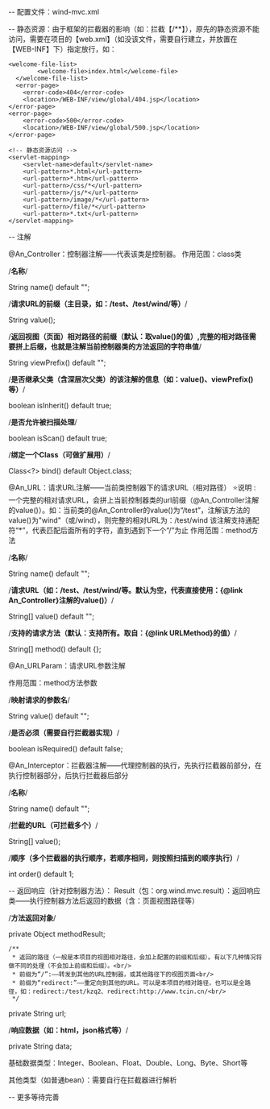-- 配置文件：wind-mvc.xml

-- 静态资源：由于框架的拦截器的影响（如：拦截【/**】），原先的静态资源不能访问，需要在项目的【web.xml】（如没该文件，需要自行建立，并放置在【WEB-INF】下）指定放行，如：
  
  <?xml version="1.0" encoding="UTF-8"?>
  <web-app xmlns:xsi="http://www.w3.org/2001/XMLSchema-instance" 
 				 xmlns="http://java.sun.com/xml/ns/javaee" 
				 xsi:schemaLocation="http://java.sun.com/xml/ns/javaee http://java.sun.com/xml/ns/javaee/web-app_3_0.xsd" 
				 version="3.0" metadata-complete="false">

  	<welcome-file-list>
    		<welcome-file>index.html</welcome-file>
      </welcome-file-list>
      <error-page>
  		<error-code>404</error-code>
  		<location>/WEB-INF/view/global/404.jsp</location>
  	</error-page>
  	<error-page>
      	<error-code>500</error-code>
      	<location>/WEB-INF/view/global/500.jsp</location>
   	</error-page>
    
    <!-- 静态资源访问 -->
  	<servlet-mapping>    
  	    <servlet-name>default</servlet-name>
  	    <url-pattern>*.html</url-pattern>
  	    <url-pattern>*.htm</url-pattern> 
  	    <url-pattern>/css/*</url-pattern>
  	    <url-pattern>/js/*</url-pattern>
  	    <url-pattern>/image/*</url-pattern>
  	    <url-pattern>/file/*</url-pattern>
  	    <url-pattern>*.txt</url-pattern>
  	</servlet-mapping>
  </web-app>


-- 注解

@An_Controller：控制器注解——代表该类是控制器。
  作用范围：class类
  
  /**名称**/
  
  String name() default "";	
  
  /**请求URL的前缀（主目录，如：/test、/test/wind/等）**/
  
  String value();
  
  /**返回视图（页面）相对路径的前缀（默认：取value()的值）,完整的相对路径需要拼上后缀，也就是注解当前控制器类的方法返回的字符串值**/
  
  String viewPrefix() default "";		
  
  /**是否继承父类（含深层次父类）的该注解的信息（如：value()、viewPrefix()等）**/
  
  boolean isInherit() default true;	
  
  /**是否允许被扫描处理**/
  
  boolean isScan() default true;	
  
  /**绑定一个Class（可做扩展用）**/
  
  Class<?> bind() default Object.class;

@An_URL：请求URL注解——当前类控制器下的请求URL（相对路径）
  ⭐说明 : 一个完整的相对请求URL，会拼上当前控制器类的url前缀（@An_Controller注解的value()）。如：当前类的@An_Controller的value()为“/test”，注解该方法的value()为"wind"（或/wind），则完整的相对URL为：/test/wind
   				该注解支持通配符“*”，代表匹配后面所有的字符，直到遇到下一个“/”为止
  作用范围：method方法

       
  /**名称**/
  
  String name() default "";
	
 /**请求URL（如：/test、/test/wind/等。默认为空，代表直接使用：{@link An_Controller}注解的value()）**/
	
 String[] value() default "";		
	
 /**支持的请求方法（默认：支持所有。取自：{@link URLMethod}的值）**/
	
 String[] method() default {};

@An_URLParam：请求URL参数注解

  作用范围：method方法参数

  /**映射请求的参数名**/
	
 String value() default "";
	
 /**是否必须（需要自行拦截器实现）**/
	
 boolean isRequired() default false;

@An_Interceptor：拦截器注解——代理控制器的执行，先执行拦截器前部分，在执行控制器部分，后执行拦截器后部分

  /**名称**/
	
 String name() default "";
	
 /**拦截的URL（可拦截多个）**/
	
 String[] value();		
	
 /**顺序（多个拦截器的执行顺序，若顺序相同，则按照扫描到的顺序执行）**/
	
 int order() default 1;		

-- 返回响应（针对控制器方法）：
Result（包：org.wind.mvc.result）：返回响应类——执行控制器方法后返回的数据（含：页面视图路径等）

  /**方法返回对象**/
  
  private Object methodResult;
  
	/**
	 * 返回的路径（一般是本项目的视图相对路径，会加上配置的前缀和后缀）。有以下几种情况将做不同的处理（不会加上前缀和后缀）。<br/>
	 * 前缀为“/”:——转发到其他的URL控制器，或其他路径下的视图页面<br/>
	 * 前缀为“redirect:”——重定向到其他的URL。可以是本项目的相对路径，也可以是全路径，如：redirect:/test/kzq2、redirect:http://www.tcin.cn/<br/>
	 */
  
	
 private String url;
  
  /**响应数据（如：html，json格式等）**/
	
 private String data;		

基础数据类型：Integer、Boolean、Float、Double、Long、Byte、Short等

其他类型（如普通bean）：需要自行在拦截器进行解析

-- 更多等待完善

 
